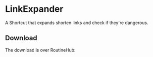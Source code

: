 # LinkExpander

A Shortcut that expands shorten links and check if they're dangerous.

## Download

The download is over RoutineHub:
